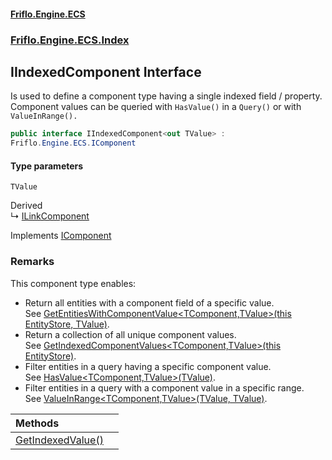 #### [Friflo.Engine.ECS](index.md 'index')
### [Friflo.Engine.ECS.Index](Friflo.Engine.ECS.Index.md 'Friflo.Engine.ECS.Index')

## IIndexedComponent<TValue> Interface

Is used to define a component type having a single indexed field / property.<br/>
Component values can be queried with `HasValue()` in a `Query()` or with `ValueInRange().`

```csharp
public interface IIndexedComponent<out TValue> :
Friflo.Engine.ECS.IComponent
```
#### Type parameters

<a name='Friflo.Engine.ECS.Index.IIndexedComponent_TValue_.TValue'></a>

`TValue`

Derived  
&#8627; [ILinkComponent](ILinkComponent.md 'Friflo.Engine.ECS.Index.ILinkComponent')

Implements [IComponent](IComponent.md 'Friflo.Engine.ECS.IComponent')

### Remarks
This component type enables:
- Return all entities with a component field of a specific value. <br/>
  See [GetEntitiesWithComponentValue&lt;TComponent,TValue&gt;(this EntityStore, TValue)](IndexExtensions.GetEntitiesWithComponentValue_TComponent,TValue_(thisEntityStore,TValue).md 'Friflo.Engine.ECS.Index.IndexExtensions.GetEntitiesWithComponentValue<TComponent,TValue>(this Friflo.Engine.ECS.EntityStore, TValue)').
- Return a collection of all unique component values.<br/>
  See [GetIndexedComponentValues&lt;TComponent,TValue&gt;(this EntityStore)](IndexExtensions.GetIndexedComponentValues_TComponent,TValue_(thisEntityStore).md 'Friflo.Engine.ECS.Index.IndexExtensions.GetIndexedComponentValues<TComponent,TValue>(this Friflo.Engine.ECS.EntityStore)').
- Filter entities in a query having a specific component value.<br/>
  See [HasValue&lt;TComponent,TValue&gt;(TValue)](ArchetypeQuery.HasValue_TComponent,TValue_(TValue).md 'Friflo.Engine.ECS.ArchetypeQuery.HasValue<TComponent,TValue>(TValue)').
- Filter entities in a query with a component value in a specific range.<br/>
  See [ValueInRange&lt;TComponent,TValue&gt;(TValue, TValue)](ArchetypeQuery.ValueInRange_TComponent,TValue_(TValue,TValue).md 'Friflo.Engine.ECS.ArchetypeQuery.ValueInRange<TComponent,TValue>(TValue, TValue)').

| Methods | |
| :--- | :--- |
| [GetIndexedValue()](IIndexedComponent_TValue_.GetIndexedValue().md 'Friflo.Engine.ECS.Index.IIndexedComponent<TValue>.GetIndexedValue()') | |
